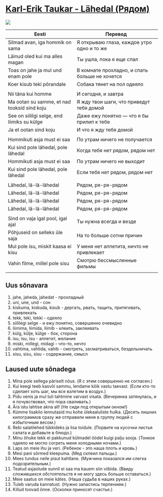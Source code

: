# [Karl-Erik Taukar - Lähedal (Рядом)](https://www.youtube.com/watch?v=b7I94lIcLZk)

![](img/karl_erik_taukar_lähedal.jpg)

| Eesti                                       | Перевод                                        |
|---------------------------------------------|------------------------------------------------|
| Silmad avan, iga hommik on sama             | Я открываю глаза, каждое утро одно и то же     |
| Läinud oled kui ma alles magan              | Ты ушла, пока я еще спал                       |
| Toas on jahe ja mul und enam pole           | В комнате прохладно, и спать больше не хочется |
| Koer kisub teki põrandale                   | Собака тянет на пол одеяло                     |
|                                             |                                                |
| Nii täna kui homme                          | И сегодня, и завтра                            |
| Ma ootan su samme, et nad tooksid sind koju | Я жду твои шаги, что приведут тебя домой       |
| See on siililgi selge, end liimiks su külge | Даже ежу понятно — что я бы прилип к тебе      |
| Ja et ootan sind koju                       | И что я жду тебя домой                         |
|                                             |                                                |
| Hommikuti asja must ei saa                  | По утрам ничего не получается                  |
| Kui sind pole lähedal, pole lähedal         | Когда тебя нет рядом, рядом нет                |
| Hommikuti asja must ei saa                  | По утрам ничего не выходит                     |
| Kui sind pole lähedal, pole lähedal         | Если тебя нет рядом, рядом нет                 |
|                                             |                                                |
| Lähedal, lä-lä-lähedal                      | Рядом, ря-ря-рядом                             |
| Lähedal, lä-lä-lähedal                      | Рядом, ря-ря-рядом                             |
| Lähedal, lä-lä-lähedal                      | Рядом, ря-ря-рядом                             |
| Lähedal, lä-lä-lähedal                      | Рядом, ря-ря-рядом                             |
|                                             |                                                |
| Sind on vaja igal pool, igal ajal           | Ты нужна всегда и везде                        |
| Põhjuseid on selleks üle saja               | На то больше сотни причин                      |
| Mul pole isu, miskit kaasa ei kisu          | У меня нет аппетита, ничто не привлекает       |
| Vahin filme, millel pole sisu               | Смотрю бессмысленные фильмы                    |
|                                             |                                                |


## Uus sõnavara

1. jahe, jaheda, jahedat - прохладный
2. uni, une, und - сон
3. kiskuma, kiskuda, kisub - дергать, рвать, тащить, притягивать, привлекать
4. tekk, teki, tekki - одеяло
5. siililegi selge - и ежу понятно, совершенно очевидно
6. liimima, liimida, liimib - клеить, заклеивать
7. külg, külje, külge - бок, сторона
8. isu, isu, isu - аппетит, желание
9. miski, millegi, midagi - что-то, нечто
10. vahtima, vahtida, vahib - смотреть, засматриваться, бездельничать
11. sisu, sisu, sisu - содержание, смысл


## Laused uute sõnadega

1. Mina pole sellega päriselt nõus. (Я с этим совершенно не согласен.)
2. Kui keegi teeb kasvõi sammu, lendame kõik vastu taevast. (Если кто-то сделает хоть шаг, мы все взлетим в воздух.)
3. Pidu venis ja mul tuli tahtmine varvast visata. (Вечеринка затянулась, и я почувствовал, что пора сваливать.)
4. Ära istu lahtise akna all! (Не сиди под открытым окном!)
5. Kümme lisakilo lennutasid mu kohe ülekaaluliste hulka. (Десять лишних килограммов сразу же отправили меня в группу людей с избыточным весом.)
6. Rebi salatilehed tükkideks ja lisa toidule. (Порвите на кусочки листья салата и добавьте в блюдо.)
7. Minu õhuke tekk ei pakkunud külmadel öödel kuigi palju sooja. (Тонкое одеяло не могло согреть меня холодными ночами.)
8. Laps on meie ihu ja veri. (Ребенок - это наша плоть и кровь.)
9. Mesi pani sõrmed kleepuma. (Мед склеил пальцы.)
10. Mees tundus neile pisut kahtlane. (Мужчина показался им слегка подозрительным.)
11. Teatud asjaolude sunnil ei saa ma kauem siin viibida. (Ввиду сложившихся обстоятельств я не могу здесь больше оставаться.)
12. Meie saatus on meie kätes. (Наша судьба в наших руках.)
13. Tuleb varuda kannatust. (Нужно запастись терпением.)
14. Killud toovad õnne. (Осколки приносят счастье.)
